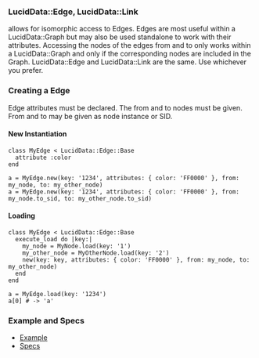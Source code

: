 ### LucidData::Edge, LucidData::Link

allows for isomorphic access to Edges. Edges are most useful within a LucidData::Graph but may also be used standalone to work with their attributes.
Accessing the nodes of the edges from and to only works within a LucidData::Graph and only if the corresponding nodes are included in the Graph.
LucidData::Edge and LucidData::Link are the same. Use whichever you prefer.

### Creating a Edge

Edge attributes must be declared. The from and to nodes must be given.
From and to may be given as node instance or SID.

#### New Instantiation
```
class MyEdge < LucidData::Edge::Base
  attribute :color
end

a = MyEdge.new(key: '1234', attributes: { color: 'FF0000' }, from: my_node, to: my_other_node)
a = MyEdge.new(key: '1234', attributes: { color: 'FF0000' }, from: my_node.to_sid, to: my_other_node.to_sid)
```

#### Loading
```
class MyEdge < LucidData::Edge::Base
  execute_load do |key:|
    my_node = MyNode.load(key: '1')
    my_other_node = MyOtherNode.load(key: '2')
    new(key: key, attributes: { color: 'FF0000' }, from: my_node, to: my_other_node)
  end
end

a = MyEdge.load(key: '1234')
a[0] # -> 'a'
```

### Example and Specs
- [Example](https://github.com/isomorfeus/isomorfeus-project/blob/master/ruby/isomorfeus-data/test_app_files/isomorfeus/data/simple_edge.rb)
- [Specs](https://github.com/isomorfeus/isomorfeus-project/blob/master/ruby/isomorfeus-data/test_app_files/spec/data_edge_spec.rb)
